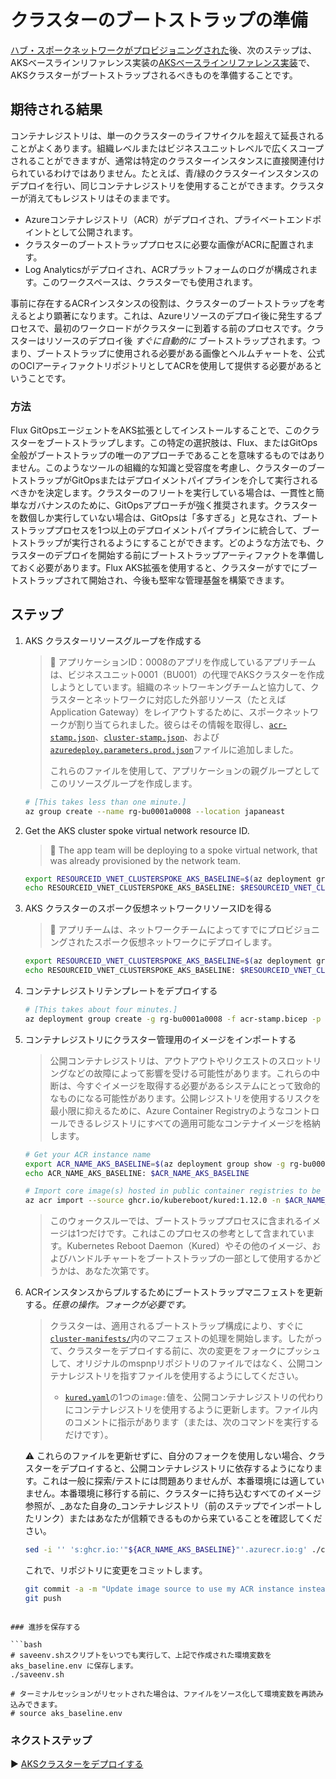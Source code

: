 # クラスターのブートストラップの準備

[ハブ・スポークネットワークがプロビジョニングされた](./04-networking.md)後、次のステップは、AKSベースラインリファレンス実装の[AKSベースラインリファレンス実装](./)で、AKSクラスターがブートストラップされるべきものを準備することです。

## 期待される結果

コンテナレジストリは、単一のクラスターのライフサイクルを超えて延長されることがよくあります。組織レベルまたはビジネスユニットレベルで広くスコープされることができますが、通常は特定のクラスターインスタンスに直接関連付けられているわけではありません。たとえば、青/緑のクラスターインスタンスのデプロイを行い、同じコンテナレジストリを使用することができます。クラスターが消えてもレジストリはそのままです。

* Azureコンテナレジストリ（ACR）がデプロイされ、プライベートエンドポイントとして公開されます。
* クラスターのブートストラッププロセスに必要な画像がACRに配置されます。
* Log Analyticsがデプロイされ、ACRプラットフォームのログが構成されます。このワークスペースは、クラスターでも使用されます。

事前に存在するACRインスタンスの役割は、クラスターのブートストラップを考えるとより顕著になります。これは、Azureリソースのデプロイ後に発生するプロセスで、最初のワークロードがクラスターに到着する前のプロセスです。クラスターはリソースのデプロイ後 _すぐに自動的に_ ブートストラップされます。つまり、ブートストラップに使用される必要がある画像とヘルムチャートを、公式のOCIアーティファクトリポジトリとしてACRを使用して提供する必要があるということです。

### 方法

Flux GitOpsエージェントをAKS拡張としてインストールすることで、このクラスターをブートストラップします。この特定の選択肢は、Flux、またはGitOps全般がブートストラップの唯一のアプローチであることを意味するものではありません。このようなツールの組織的な知識と受容度を考慮し、クラスターのブートストラップがGitOpsまたはデプロイメントパイプラインを介して実行されるべきかを決定します。クラスターのフリートを実行している場合は、一貫性と簡単なガバナンスのために、GitOpsアプローチが強く推奨されます。クラスターを数個しか実行していない場合は、GitOpsは「多すぎる」と見なされ、ブートストラッププロセスを1つ以上のデプロイメントパイプラインに統合して、ブートストラップが実行されるようにすることができます。どのような方法でも、クラスターのデプロイを開始する前にブートストラップアーティファクトを準備しておく必要があります。Flux AKS拡張を使用すると、クラスターがすでにブートストラップされて開始され、今後も堅牢な管理基盤を構築できます。

## ステップ

1. AKS クラスターリソースグループを作成する

   > :book: アプリケーションID：0008のアプリを作成しているアプリチームは、ビジネスユニット0001（BU001）の代理でAKSクラスターを作成しようとしています。組織のネットワーキングチームと協力して、クラスターとネットワークに対応した外部リソース（たとえばApplication Gateway）をレイアウトするために、スポークネットワークが割り当てられました。彼らはその情報を取得し、[`acr-stamp.json`](./acr-stamp.json)、[`cluster-stamp.json`](./cluster-stamp.json)、および[`azuredeploy.parameters.prod.json`](./azuredeploy.parameters.prod.json)ファイルに追加しました。
   >
   > これらのファイルを使用して、アプリケーションの親グループとしてこのリソースグループを作成します。

   ```bash
   # [This takes less than one minute.]
   az group create --name rg-bu0001a0008 --location japaneast
   ```

2. Get the AKS cluster spoke virtual network resource ID.

   > :book: The app team will be deploying to a spoke virtual network, that was already provisioned by the network team.

   ```bash
   export RESOURCEID_VNET_CLUSTERSPOKE_AKS_BASELINE=$(az deployment group show -g rg-enterprise-networking-spokes -n spoke-BU0001A0008 --query properties.outputs.clusterVnetResourceId.value -o tsv)
   echo RESOURCEID_VNET_CLUSTERSPOKE_AKS_BASELINE: $RESOURCEID_VNET_CLUSTERSPOKE_AKS_BASELINE
   ```

2. AKS クラスターのスポーク仮想ネットワークリソースIDを得る

   > :book: アプリチームは、ネットワークチームによってすでにプロビジョニングされたスポーク仮想ネットワークにデプロイします。

   ```bash
   export RESOURCEID_VNET_CLUSTERSPOKE_AKS_BASELINE=$(az deployment group show -g rg-enterprise-networking-spokes -n spoke-BU0001A0008 --query properties.outputs.clusterVnetResourceId.value -o tsv)
   echo RESOURCEID_VNET_CLUSTERSPOKE_AKS_BASELINE: $RESOURCEID_VNET_CLUSTERSPOKE_AKS_BASELINE
   ```

3. コンテナレジストリテンプレートをデプロイする

   ```bash
   # [This takes about four minutes.]
   az deployment group create -g rg-bu0001a0008 -f acr-stamp.bicep -p targetVnetResourceId=${RESOURCEID_VNET_CLUSTERSPOKE_AKS_BASELINE} location=japaneast
   ```

4. コンテナレジストリにクラスター管理用のイメージをインポートする

   > 公開コンテナレジストリは、アウトアウトやリクエストのスロットリングなどの故障によって影響を受ける可能性があります。これらの中断は、今すぐイメージを取得する必要があるシステムにとって致命的なものになる可能性があります。公開レジストリを使用するリスクを最小限に抑えるために、Azure Container Registryのようなコントロールできるレジストリにすべての適用可能なコンテナイメージを格納します。

   ```bash
   # Get your ACR instance name
   export ACR_NAME_AKS_BASELINE=$(az deployment group show -g rg-bu0001a0008 -n acr-stamp --query properties.outputs.containerRegistryName.value -o tsv)
   echo ACR_NAME_AKS_BASELINE: $ACR_NAME_AKS_BASELINE

   # Import core image(s) hosted in public container registries to be used during bootstrapping
   az acr import --source ghcr.io/kubereboot/kured:1.12.0 -n $ACR_NAME_AKS_BASELINE
   ```

   > このウォークスルーでは、ブートストラッププロセスに含まれるイメージは1つだけです。これはこのプロセスの参考として含まれています。Kubernetes Reboot Daemon（Kured）やその他のイメージ、およびハンドルチャートをブートストラップの一部として使用するかどうかは、あなた次第です。

5. ACRインスタンスからプルするためにブートストラップマニフェストを更新する。_任意の操作。フォークが必要です。_

   > クラスターは、適用されるブートストラップ構成により、すぐに[`cluster-manifests/`](./cluster-manifests/)内のマニフェストの処理を開始します。したがって、クラスターをデプロイする前に、次の変更をフォークにプッシュして、オリジナルのmspnpリポジトリのファイルではなく、公開コンテナレジストリを指すファイルを使用するようにしてください。
   >
   > * [`kured.yaml`](./cluster-manifests/cluster-baseline-settings/kured.yaml)の1つの`image:`値を、公開コンテナレジストリの代わりにコンテナレジストリを使用するように更新します。ファイル内のコメントに指示があります（または、次のコマンドを実行するだけです）。

   :warning: これらのファイルを更新せずに、自分のフォークを使用しない場合、クラスターをデプロイすると、公開コンテナレジストリに依存するようになります。これは一般に探索/テストには問題ありませんが、本番環境には適していません。本番環境に移行する前に、クラスターに持ち込むすべてのイメージ参照が、_あなた自身の_コンテナレジストリ（前のステップでインポートしたリンク）またはあなたが信頼できるものから来ていることを確認してください。

   ```bash
   sed -i '' 's:ghcr.io:'"${ACR_NAME_AKS_BASELINE}"'.azurecr.io:g' ./cluster-manifests/cluster-baseline-settings/kured.yaml
   ```

   これで、リポジトリに変更をコミットします。

   ```bash
   git commit -a -m "Update image source to use my ACR instance instead of a public container registry."
   git push
   ```
```

### 進捗を保存する

```bash
# saveenv.shスクリプトをいつでも実行して、上記で作成された環境変数を aks_baseline.env に保存します。
./saveenv.sh

# ターミナルセッションがリセットされた場合は、ファイルをソース化して環境変数を再読み込みできます。
# source aks_baseline.env
```

### ネクストステップ

:arrow_forward: [AKSクラスターをデプロイする](./06-aks-cluster.md)